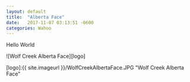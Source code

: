 ```yaml
---
layout: default
title:  "Alberta Face"
date:   2017-11-07 03:13:51 -0600
categories: Wahoo
---
```


Hello World

![Wolf Creek Alberta Face][logo]

[logo]:{{ site.imageurl }}/WolfCreekAlbertaFace.JPG "Wolf Creek Alberta Face"

